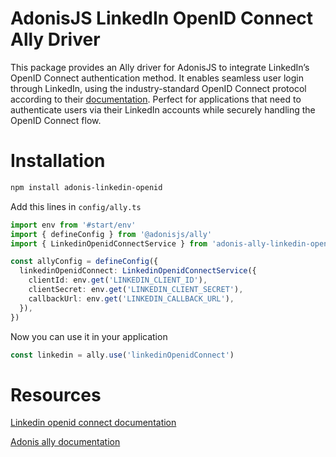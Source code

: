 # AdonisJS LinkedIn OpenID Connect Ally Driver
This package provides an Ally driver for AdonisJS to integrate LinkedIn’s OpenID Connect authentication method. It enables seamless user login through LinkedIn, using the industry-standard OpenID Connect protocol according to their [documentation](https://learn.microsoft.com/en-us/linkedin/shared/authentication/authentication). Perfect for applications that need to authenticate users via their LinkedIn accounts while securely handling the OpenID Connect flow.

# Installation

```bash
npm install adonis-linkedin-openid
```

Add this lines in `config/ally.ts`
```typescript
import env from '#start/env'
import { defineConfig } from '@adonisjs/ally'
import { LinkedinOpenidConnectService } from 'adonis-ally-linkedin-openid-connect'

const allyConfig = defineConfig({
  linkedinOpenidConnect: LinkedinOpenidConnectService({
    clientId: env.get('LINKEDIN_CLIENT_ID'),
    clientSecret: env.get('LINKEDIN_CLIENT_SECRET'),
    callbackUrl: env.get('LINKEDIN_CALLBACK_URL'),
  }),
})
```

Now you can use it in your application 
```typescript
const linkedin = ally.use('linkedinOpenidConnect')
```

# Resources

[Linkedin openid connect documentation](https://learn.microsoft.com/en-us/linkedin/shared/authentication/authentication)

[Adonis ally documentation](https://docs.adonisjs.com/guides/authentication/social-authentication)


